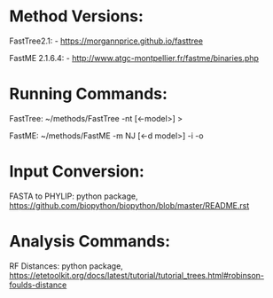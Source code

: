 # Method Versions:

FastTree2.1: 
	- https://morgannprice.github.io/fasttree

FastME 2.1.6.4:
	- http://www.atgc-montpellier.fr/fastme/binaries.php

# Running Commands:

FastTree:
	~/methods/FastTree -nt [<-model>] <alignment> > <tree-file>

FastME:
	~/methods/FastME -m NJ [<-d model>] -i <alignment> -o <tree-file>

# Input Conversion:

FASTA to PHYLIP:
	python package, https://github.com/biopython/biopython/blob/master/README.rst

# Analysis Commands:

RF Distances:
	python package, https://etetoolkit.org/docs/latest/tutorial/tutorial_trees.html#robinson-foulds-distance

